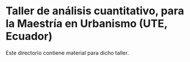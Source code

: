 # Taller de análisis cuantitativo, para la Maestría en Urbanismo (UTE, Ecuador)

Este directorio contiene material para dicho taller.
